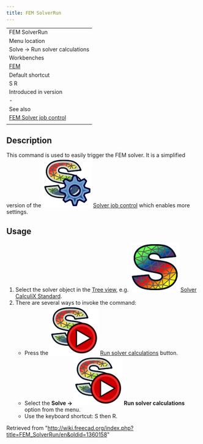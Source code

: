 ```yaml
---
title: FEM SolverRun
---
```


|                                                                  |
| ---------------------------------------------------------------- |
| FEM SolverRun                                                    |
| Menu location                                                    |
| Solve → Run solver calculations                                  |
| Workbenches                                                      |
| [FEM](/FEM_Workbench "FEM Workbench")                            |
| Default shortcut                                                 |
| S R                                                              |
| Introduced in version                                            |
| -                                                                |
| See also                                                         |
| [FEM Solver job control](/FEM_SolverControl "FEM SolverControl") |
|                                                                  |

## Description

This command is used to easily trigger the FEM solver. It is a simplified version of the ![](/src/assets/images/FEM_SolverControl.svg) [Solver job control](/FEM_SolverControl "FEM SolverControl") which enables more settings.

## Usage

1. Select the solver object in the [Tree view](/Tree_view "Tree view"), e.g. ![](/src/assets/images/FEM_SolverCalculixCxxtools.svg) [Solver CalculiX Standard](/FEM_SolverCalculixCxxtools "FEM SolverCalculixCxxtools").
2. There are several ways to invoke the command:
   - Press the ![](/src/assets/images/FEM_SolverRun.svg) [Run solver calculations](/FEM_SolverRun "FEM SolverRun") button.
   - Select the **Solve → ![](/src/assets/images/FEM_SolverRun.svg) Run solver calculations** option from the menu.
   - Use the keyboard shortcut: S then R.

Retrieved from "<http://wiki.freecad.org/index.php?title=FEM_SolverRun/en&oldid=1360158>"
